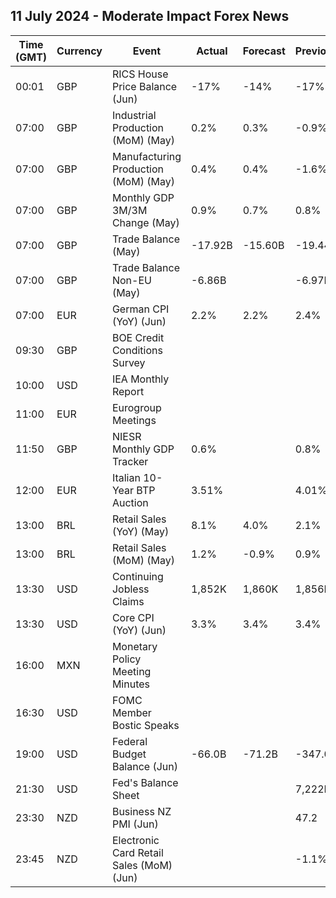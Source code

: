 ## 11 July 2024 - Moderate Impact Forex News

| Time (GMT) | Currency | Event | Actual | Forecast | Previous |
|------|----------|-------|--------|----------|----------|
| 00:01 | GBP | RICS House Price Balance (Jun) | -17% | -14% | -17% |
| 07:00 | GBP | Industrial Production (MoM) (May) | 0.2% | 0.3% | -0.9% |
| 07:00 | GBP | Manufacturing Production (MoM) (May) | 0.4% | 0.4% | -1.6% |
| 07:00 | GBP | Monthly GDP 3M/3M Change (May) | 0.9% | 0.7% | 0.8% |
| 07:00 | GBP | Trade Balance (May) | -17.92B | -15.60B | -19.44B |
| 07:00 | GBP | Trade Balance Non-EU (May) | -6.86B |  | -6.97B |
| 07:00 | EUR | German CPI (YoY) (Jun) | 2.2% | 2.2% | 2.4% |
| 09:30 | GBP | BOE Credit Conditions Survey |  |  |  |
| 10:00 | USD | IEA Monthly Report |  |  |  |
| 11:00 | EUR | Eurogroup Meetings |  |  |  |
| 11:50 | GBP | NIESR Monthly GDP Tracker | 0.6% |  | 0.8% |
| 12:00 | EUR | Italian 10-Year BTP Auction | 3.51% |  | 4.01% |
| 13:00 | BRL | Retail Sales (YoY) (May) | 8.1% | 4.0% | 2.1% |
| 13:00 | BRL | Retail Sales (MoM) (May) | 1.2% | -0.9% | 0.9% |
| 13:30 | USD | Continuing Jobless Claims | 1,852K | 1,860K | 1,856K |
| 13:30 | USD | Core CPI (YoY) (Jun) | 3.3% | 3.4% | 3.4% |
| 16:00 | MXN | Monetary Policy Meeting Minutes |  |  |  |
| 16:30 | USD | FOMC Member Bostic Speaks |  |  |  |
| 19:00 | USD | Federal Budget Balance (Jun) | -66.0B | -71.2B | -347.0B |
| 21:30 | USD | Fed's Balance Sheet |  |  | 7,222B |
| 23:30 | NZD | Business NZ PMI (Jun) |  |  | 47.2 |
| 23:45 | NZD | Electronic Card Retail Sales (MoM) (Jun) |  |  | -1.1% |
